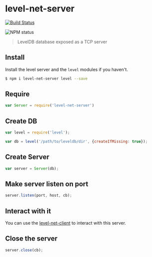 # level-net-server

[![Build Status](https://travis-ci.org/pgte/level-net-server.png)](https://travis-ci.org/pgte/level-net-server)

![NPM status](https://nodei.co/npm/level-net-server.png)

> LevelDB database exposed as a TCP server

## Install

Install the level server and the `level` modules if you haven't.

```bash
$ npm i level-net-server level --save
```

## Require

```javascript
var Server = require('level-net-server')
```

## Create DB

```javascript
var level = require('level');

var db = level('/path/to/leveldb/dir', {createIfMissing: true});
```

## Create Server

```javascript
var server = Server(db);
```

## Make server listen on port

```javascript
server.listen(port, host, cb);
```

## Interact with it

You can use the [level-net-client](https://npmjs.org/package/level-net-client) to interact with this server.

## Close the server

```javascript
server.close(cb);
```